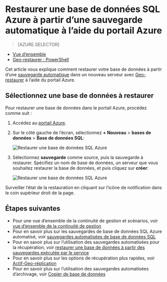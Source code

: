 <properties
    pageTitle="Restaurer une base de données SQL Azure à partir d’une sauvegarde automatique (Azure portal) | Microsoft Azure"
    description="Restaurer une base de données SQL Azure à partir d’une sauvegarde automatique (Azure portal)."
    services="sql-database"
    documentationCenter=""
    authors="stevestein"
    manager="jhubbard"
    editor=""/>

<tags
    ms.service="sql-database"
    ms.devlang="NA"
    ms.date="10/18/2016"
    ms.author="sstein"
    ms.workload="NA"
    ms.topic="article"
    ms.tgt_pltfrm="NA"/>


# <a name="restore-an-azure-sql-database-from-an-automatic-backup-using-the-azure-portal"></a>Restaurer une base de données SQL Azure à partir d’une sauvegarde automatique à l’aide du portail Azure


> [AZURE.SELECTOR]
- [Vue d’ensemble](sql-database-recovery-using-backups.md#geo-restore)
- [Geo-restaurer : PowerShell](sql-database-geo-restore-powershell.md)

Cet article vous explique comment restaurer votre base de données à partir d’une [sauvegarde automatique](sql-database-automated-backups.md) dans un nouveau serveur avec [Geo-restaurer](sql-database-recovery-using-backups/.md#geo-restore) à l’aide du portail Azure.

## <a name="select-a-database-to-restore"></a>Sélectionnez une base de données à restaurer

Pour restaurer une base de données dans le portail Azure, procédez comme suit :

1.  Accédez au [portail Azure](https://portal.azure.com).
2.  Sur le côté gauche de l’écran, sélectionnez **+ Nouveau** > **bases de données** > **Base de données SQL**:

    ![Restaurer une base de données SQL Azure](./media/sql-database-geo-restore-portal/new-sql-database.png)

3.  Sélectionnez **sauvegarde** comme source, puis la sauvegarde à restaurer. Spécifiez un nom de base de données, un serveur que vous souhaitez restaurer la base de données, et puis cliquez sur **créer**:
  
    ![Restaurer une base de données SQL Azure](./media/sql-database-geo-restore-portal/geo-restore.png)

Surveiller l’état de la restauration en cliquant sur l’icône de notification dans le coin supérieur droit de la page. 


## <a name="next-steps"></a>Étapes suivantes

- Pour une vue d’ensemble de la continuité de gestion et scénarios, voir [vue d’ensemble de la continuité de gestion](sql-database-business-continuity.md)
- Pour en savoir plus sur les sauvegardes de base de données SQL Azure automatisé, voir [sauvegardes automatisées de base de données SQL](sql-database-automated-backups.md)
- Pour en savoir plus sur l’utilisation des sauvegardes automatisées pour la récupération, voir [restaurer une base de données à partir des sauvegardes exécutée par le service](sql-database-recovery-using-backups.md)
- Pour en savoir plus sur les options de récupération plus rapides, voir [Actif-Geo-réplication](sql-database-geo-replication-overview.md)  
- Pour en savoir plus sur l’utilisation des sauvegardes automatisées d’archivage, voir [Copier de base de données](sql-database-copy.md)
